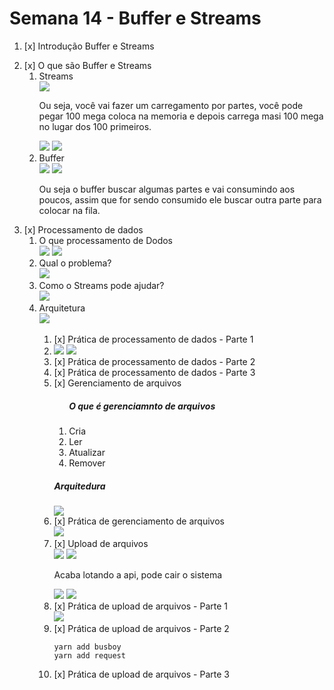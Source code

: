 # Semana 14 - Buffer e Streams

<ol>
<li>[x] Introdução Buffer e Streams
<p></p>
</li>
<li>[x] O que são Buffer e Streams
<ol>
<li>Streams<br/>
<img max-width="800px" src="./img/1.png">
<p>Ou seja, você vai fazer um carregamento por partes, você pode pegar 100 mega coloca na memoria e depois carrega masi 100 mega no lugar dos 100 primeiros.</p>
<img max-width="800px" src="./img/2.png">
<img max-width="800px" src="./img/3.png">
</li>
<li>Buffer<br/>
<img max-width="800px" src="./img/4.png">
<img max-width="800px" src="./img/5.png">
<p>Ou seja o buffer buscar algumas partes e vai consumindo aos poucos, assim que for sendo consumido ele buscar outra parte para colocar na fila.</p>
<im>

</li>
</ol>
</li>
<li>[x] Processamento de dados
<ol>
<li>O que processamento de Dodos<br/>
<img max-width="800px" src="./img/6.png"/>
<img max-width="800px" src="./img/7.png"/>

</li>
<li>Qual o problema?<br/>
<img max-width="800px" src="./img/8.png"/></li>
<li>Como o Streams pode ajudar?<br/>
<img max-width="800px" src="./img/9.png"/>
</li>
<li>Arquitetura<br/>
<img max-width="800px" src="./img/10.png">
</li>
<ol>

</li>
<li>[x] Prática de processamento de dados - Parte 1<br/>
<li>
<img max-width="800px" src="./img/11.png"/>
<img max-width="800px" src="./img/12.png"/>

</li>
</li>
<li>[x] Prática de processamento de dados - Parte 2</li>
<li>[x] Prática de processamento de dados - Parte 3</li>
<li>[x] Gerenciamento de arquivos<br/>
<ol>
<h5>O que é gerenciamnto de arquivos</h5>
<li>Cria</li>
<li>Ler</li>
<li>Atualizar</li>
<li>Remover</li>
</ol>
<h5>Arquitedura</h5>
<img max-width="800px" src="./img/13.png"/>
</li>
<li>[x] Prática de gerenciamento de arquivos<br/>
<img max-width="800px" src="./img/14.png"/></li>
<li>[x] Upload de arquivos<br/>
<img max-width="800px" src="./img/15.png">
<img max-width="800px" src="./img/16.png"><br/>
<p>Acaba lotando a api, pode cair o sistema</p>
<img max-width="800px" src="./img/17.png">
<img max-width="800px" src="./img/18.png">
</li>
<li>[x] Prática de upload de arquivos - Parte 1<br/>
<img max-width="800px" src="./img/19.png">
</li>
<li>[x] Prática de upload de arquivos - Parte 2<br/>

    yarn add busboy
    yarn add request
   

</li>
<li>[x] Prática de upload de arquivos - Parte 3</li>
</ol>
